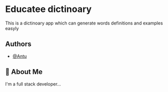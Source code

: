 
# Educatee dictinoary

This is a dictinoary app which can generate words definitions and examples easyly



## Authors

- [@Antu](https://www.github.com/antusaha970)

## 🚀 About Me
I'm a full stack developer...



